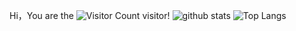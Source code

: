 Hi，You are the ![Visitor Count](https://profile-counter.glitch.me/cherishloveyou/count.svg) visitor!
![github stats](https://github-readme-stats.vercel.app/api?username=cherishloveyou&show_icons=true&count_private=true&include_all_commits=true)
![Top Langs](https://github-readme-stats.vercel.app/api/top-langs/?username=cherishloveyou&layout=compact&hide=html,css,xslt&langs_count=8)

<!--
**cherishloveyou/cherishloveyou** is a ✨ _special_ ✨ repository because its `README.md` (this file) appears on your GitHub profile.

Here are some ideas to get you started:

- 🔭 I’m currently working on ...
- 🌱 I’m currently learning ...
- 👯 I’m looking to collaborate on ...
- 🤔 I’m looking for help with ...
- 💬 Ask me about ...
- 📫 How to reach me: ...
- 😄 Pronouns: ...
- ⚡ Fun fact: ...
-->
